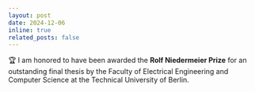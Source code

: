 ```yaml
---
layout: post
date: 2024-12-06
inline: true
related_posts: false
---
```


🏆 I am honored to have been awarded the **Rolf Niedermeier Prize** for an outstanding final thesis by the Faculty of Electrical Engineering and Computer Science at the Technical University of Berlin.
